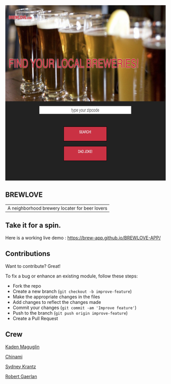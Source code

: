 

  <img src="./IMG/brewlove.jpg" alt="brewlove"  width="1200" height="550px"/>

## BREWLOVE

<table>
<tr>
<td>
  A neighborhood brewery locater for beer lovers
</td>
</tr>
</table>

## Take it for a spin.

Here is a working live demo : https://brew-app.github.io/BREWLOVE-APP/

## Contributions

Want to contribute? Great!

To fix a bug or enhance an existing module, follow these steps:

- Fork the repo
- Create a new branch (`git checkout -b improve-feature`)
- Make the appropriate changes in the files
- Add changes to reflect the changes made
- Commit your changes (`git commit -am 'Improve feature'`)
- Push to the branch (`git push origin improve-feature`)
- Create a Pull Request


## Crew
<a href="https://github.com/Kadenmaguglin">Kaden Maguglin</a>

<a href="https://github.com/chinami0420">Chinami</a>

<a href="https://github.com/skrantzz">Sydney Krantz</a>

<a href="https://github.com/gaerlanrobert">Robert Gaerlan</a>


